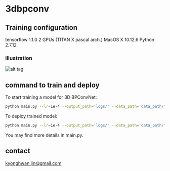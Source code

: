 # 3dbpconv

## Training configuration
tensorflow 1.1.0
2 GPUs (TITAN X pascal arch.)
MacOS X 10.12.6
Python 2.7.12

### illustration
![alt tag](https://github.com/panakino/3dbpconv/blob/master/structure.png)

## command to train and deploy
To start training a model for 3D BPConvNet:
```bash
python main.py --lr=1e-4 --output_path='logs/' --data_path='data_path/*.h5' --test_path='test_path/*.h5' --features_root=32 --layers=5 --is_training=True
```

To deploy trained model:
```bash
python main.py --lr=1e-4 --output_path='logs/' --data_path='data_path/*.h5' --test_path='test_path/*.h5' --features_root=32 --layers=5 --is_training=False
```

You may find more details in main.py.


## contact
kyonghwan.jin@gmail.com
